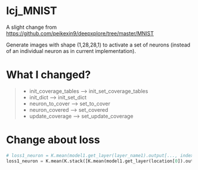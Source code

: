 # lcj_MNIST

A slight change from https://github.com/peikexin9/deepxplore/tree/master/MNIST

Generate images with shape (1,28,28,1) to activate a set of neurons (instead of an individual neuron as in current implementation).

# What I changed?

> + init_coverage_tables --> init_set_coverage_tables
> + init_dict --> init_set_dict
> + neuron_to_cover --> set_to_cover
> + neuron_covered --> set_covered
> + update_coverage --> set_update_coverage

# Change about loss
```python
# loss1_neuron = K.mean(model1.get_layer(layer_name1).output[..., index1])
loss1_neuron = K.mean(K.stack([K.mean(model1.get_layer(location[0]).output[..., location[1]]) for location in location_list1]))
```
